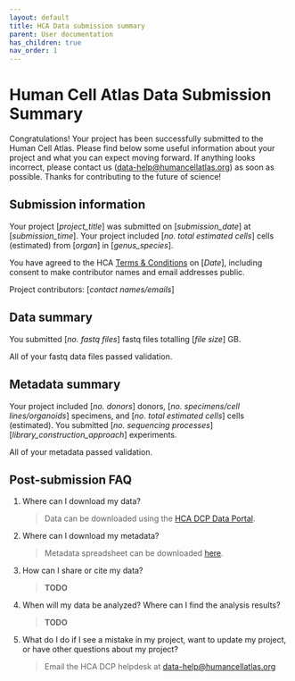 ```yaml
---
layout: default
title: HCA Data submission summary
parent: User documentation
has_children: true
nav_order: 1
---
```


# Human Cell Atlas Data Submission Summary

Congratulations! Your project has been successfully submitted to the Human Cell Atlas. Please find below some useful information about your project and what you can expect moving forward. If anything looks incorrect, please contact us (data-help@humancellatlas.org) as soon as possible. Thanks for contributing to the future of science!

## Submission information

Your project [*project_title*] was submitted on [*submission_date*] at [*submission_time*]. Your project included [*no. total estimated cells*] cells (estimated) from [*organ*] in [*genus_species*].

You have agreed to the HCA [Terms & Conditions](link) on [*Date*], including consent to make contributor names and email addresses public.

Project contributors: [*contact names/emails*]

## Data summary

You submitted [*no. fastq files*] fastq files totalling [*file size*] GB.

All of your fastq data files passed validation.

## Metadata summary

Your project included [*no. donors*] donors, [*no. specimens/cell lines/organoids*] specimens, and [*no. total estimated cells*] cells (estimated). You submitted [*no. sequencing processes*] [*library_construction_approach*] experiments.

All of your metadata passed validation.

## Post-submission FAQ

1. Where can I download my data?

    > Data can be downloaded using the [HCA DCP Data Portal]().

1. Where can I download my metadata?

    > Metadata spreadsheet can be downloaded [here]().

1. How can I share or cite my data?

    > **TODO**

1. When will my data be analyzed? Where can I find the analysis results?

    > **TODO**

1. What do I do if I see a mistake in my project, want to update my project, or have other questions about my project?

    > Email the HCA DCP helpdesk at data-help@humancellatlas.org

